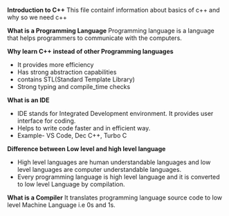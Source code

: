 **Introduction to C++**
This file containf information about basics of c++ and why so we need c++


**What is a Programming Language**
Programming language is a language that helps programmers to communicate with the computers.

**Why learn C++ instead of other Programming languages**
* It provides more efficiency
* Has strong abstraction capabilities
* contains STL(Standard Template Library)
* Strong typing and compile_time checks

**What is an IDE**
* IDE stands for Integrated Development environment. It provides user interface for coding.
* Helps to write code faster and in efficient way.
* Example- VS Code, Dec C++, Turbo C

**Difference between Low level and high level language**
* High level languages are human understandable languages and low level languages are computer understandable languages.
* Every programming language is high level language and it is converted to low level Language by compilation.

**What is a Compiler**
It translates programming language source code to low level Machine Language i.e 0s and 1s. 
